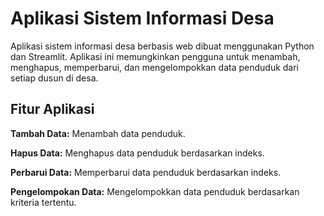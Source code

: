 # Aplikasi Sistem Informasi Desa

Aplikasi sistem informasi desa berbasis web dibuat menggunakan Python dan Streamlit. Aplikasi ini memungkinkan pengguna untuk menambah, menghapus, memperbarui, dan mengelompokkan data penduduk dari setiap dusun di desa.

## Fitur Aplikasi
**Tambah Data:** Menambah data penduduk.

**Hapus Data:** Menghapus data penduduk berdasarkan indeks.

**Perbarui Data:** Memperbarui data penduduk berdasarkan indeks.

**Pengelompokan Data:** Mengelompokkan data penduduk berdasarkan kriteria tertentu.
